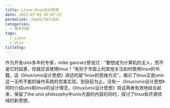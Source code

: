 ```yaml
---
title: Linux:Unix设计思想
date: 2022-07-01 02:07:51
permalink: /book/567c84/
categories: 
  - 技术科技
tags: 
  - Linux
  - Unix
titleTag: 
---
```


作为开发unix多年的专家，mike gancarz曾说过：“要想成为计算机的主人，而不是它的奴隶，你就应该使用linux！”有别于市面上的其他关注如何使用linux的书籍，这《linux/unix设计思想》讲述的是“linux的思维方式”，揭示了linux正是unix这一无所不能的操作系统的完美实现。到目前为止，没有一《linux/unix设计思想》同时介绍unix和linux的设计理念，《linux/unix设计思想》将这两者有效地结合起来，保留了the unix philosophy中unix方面的内容的同时，探讨了linux和开源领域的新思想。

<!-- more -->

<BookShelf
album='https://cdn.jsdelivr.net/gh/jonsam-ng/image-hosting@master/oxygen-space/image.2r39o9e5qt00.webp'
title="Linux:Unix设计思想"
author="甘卡兹"
intro="《Linux\Unix设计思想/图灵程序设计丛书》内容简介：将Linux的开发方式与Unix的原理有效地结合起来，总结出Linux与Unix软件开发中的设计原则。《Linux\Unix设计思想/图灵程序设计丛书》前8章分别介绍了Linux与Unix中9条基本的哲学准则和10条次要准则。第9章和第10章将Unix系统的设计思想与其他系统的设计思想进行了对比。最后介绍了Unix哲学准则在其他领域中的应用。"
:tags="['Linux', 'Unix']"
publisher="人民邮电出版社"
lang="中文"
:pages="168"
link="https://www.aliyundrive.com/s/ULnUZhxGMAx"
douban="https://book.douban.com/subject/7564417/"
/>
